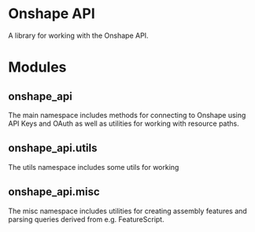 # Onshape API

A library for working with the Onshape API.

# Modules

## onshape_api

The main namespace includes methods for connecting to Onshape using API Keys and OAuth as well as utilities for working with resource paths.

## onshape_api.utils

The utils namespace includes some utils for working

## onshape_api.misc

The misc namespace includes utilities for creating assembly features and parsing queries derived from e.g. FeatureScript.


